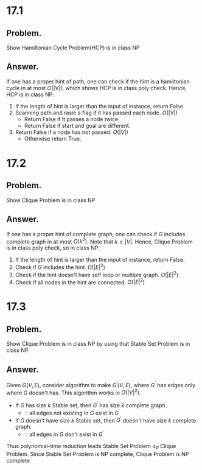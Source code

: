 # 17.1
## Problem.
Show Hamiltonian Cycle Problem(HCP) is in class NP
## Answer.
If one has a proper hint of path, one can check if the hint is a hamiltonian cycle in at most $O(|V|)$, which shows HCP is in class poly check. Hence, HCP is in class NP.

1. If the length of hint is larger than the input of instance, return False. 
1. Scanning path and rasie a flag if it has passed each node. $O(|V|)$
    - Return False if it passes a node twice.
    - Return False if start and goal are different.
2. Return False if a node has not passed. $O(|V|)$
    - Otherwise return True.

# 17.2
## Problem.
Show Clique Problem is in class NP
## Answer.
If one has a proper hint of complete graph, one can check if $G$ includes complete graph in at most $O(k^2)$. Note that $k \le |V|$. Hence, Clique Problem is in class poly check, so in class NP.

1. If the length of hint is larger than the input of instance, return False. 
1. Check if $G$ includes the hint. $O(|E|^2)$
2. Check if the hint doesn't have self loop or multiple graph. $O(|E|^2)$
3. Check if all nodes in the hint are connected. $O(|E|^2)$

# 17.3
## Problem.
Show Clique Problem is in class NP by using that Stable Set Problem is in class NP.
## Answer.
Given $G(V, E)$, consider algorithm to make $G^{\prime}(V, \bar{E})$, where $G^{\prime}$ has edges only where $G$ doesn't has. This algorithm works in $O(|V|^2)$.

- If $G$ has size $k$ Stable set, then $G^\prime$ has size $k$ complete graph. 
    - $\because$ all edges not existing in $G$ exist in $G^\prime$
- If $G$ doesn't have size $k$ Stable set, then $G^\prime$ doesn't have size $k$ complete graph.
    - $\because$ all edges in $G$ don't exist in $G^\prime$

Thus polynomial-time reduction leads Stable Set Problem $\le_{P}$ Clique Problem.
Since Stable Set Problem is NP complete, Clique Problem is NP complete